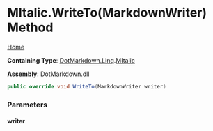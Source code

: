 <a name="_top"></a>

# MItalic\.WriteTo\(MarkdownWriter\) Method

[Home](../../../../README.md#_top)

**Containing Type**: [DotMarkdown.Linq](../../README.md#_top)\.[MItalic](../README.md#_top)

**Assembly**: DotMarkdown\.dll

```csharp
public override void WriteTo(MarkdownWriter writer)
```

### Parameters

#### writer

